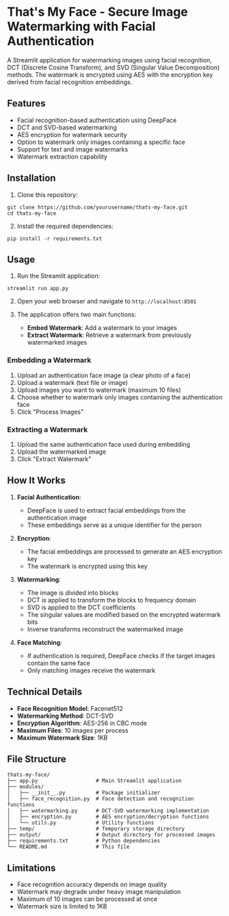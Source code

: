 # That's My Face - Secure Image Watermarking with Facial Authentication

A Streamlit application for watermarking images using facial recognition, DCT (Discrete Cosine Transform), and SVD (Singular Value Decomposition) methods. The watermark is encrypted using AES with the encryption key derived from facial recognition embeddings.

## Features

- Facial recognition-based authentication using DeepFace
- DCT and SVD-based watermarking
- AES encryption for watermark security
- Option to watermark only images containing a specific face
- Support for text and image watermarks
- Watermark extraction capability

## Installation

1. Clone this repository:
```
git clone https://github.com/yourusername/thats-my-face.git
cd thats-my-face
```

2. Install the required dependencies:
```
pip install -r requirements.txt
```

## Usage

1. Run the Streamlit application:
```
streamlit run app.py
```

2. Open your web browser and navigate to `http://localhost:8501`

3. The application offers two main functions:
    - **Embed Watermark**: Add a watermark to your images
    - **Extract Watermark**: Retrieve a watermark from previously watermarked images

### Embedding a Watermark

1. Upload an authentication face image (a clear photo of a face)
2. Upload a watermark (text file or image)
3. Upload images you want to watermark (maximum 10 files)
4. Choose whether to watermark only images containing the authentication face
5. Click "Process Images"

### Extracting a Watermark

1. Upload the same authentication face used during embedding
2. Upload the watermarked image
3. Click "Extract Watermark"

## How It Works

1. **Facial Authentication**:
    - DeepFace is used to extract facial embeddings from the authentication image
    - These embeddings serve as a unique identifier for the person

2. **Encryption**:
    - The facial embeddings are processed to generate an AES encryption key
    - The watermark is encrypted using this key

3. **Watermarking**:
    - The image is divided into blocks
    - DCT is applied to transform the blocks to frequency domain
    - SVD is applied to the DCT coefficients
    - The singular values are modified based on the encrypted watermark bits
    - Inverse transforms reconstruct the watermarked image

4. **Face Matching**:
    - If authentication is required, DeepFace checks if the target images contain the same face
    - Only matching images receive the watermark

## Technical Details

- **Face Recognition Model**: Facenet512
- **Watermarking Method**: DCT-SVD
- **Encryption Algorithm**: AES-256 in CBC mode
- **Maximum Files**: 10 images per process
- **Maximum Watermark Size**: 1KB

## File Structure

```
thats-my-face/
├── app.py                   # Main Streamlit application
├── modules/
│   ├── __init__.py          # Package initializer
│   ├── face_recognition.py  # Face detection and recognition functions
│   ├── watermarking.py      # DCT-SVD watermarking implementation
│   ├── encryption.py        # AES encryption/decryption functions
│   └── utils.py             # Utility functions
├── temp/                    # Temporary storage directory
├── output/                  # Output directory for processed images
├── requirements.txt         # Python dependencies
└── README.md                # This file
```

## Limitations

- Face recognition accuracy depends on image quality
- Watermark may degrade under heavy image manipulation
- Maximum of 10 images can be processed at once
- Watermark size is limited to 1KB